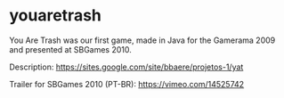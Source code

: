 # youaretrash

You Are Trash was our first game, made in Java for the Gamerama 2009 and presented at SBGames 2010.

Description:
https://sites.google.com/site/bbaere/projetos-1/yat

Trailer for SBGames 2010 (PT-BR):
https://vimeo.com/14525742
